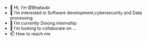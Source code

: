 - 👋 Hi, I’m @Bhataubi
- 👀 I’m interested in Software development,cybersecurity and Data processing
- 🌱 I’m currently Doiong internship
- 💞️ I’m looking to collaborate on ...
- 📫 How to reach me 

<!---
Bhataubi/Bhataubi is a ✨ special ✨ repository because its `README.md` (this file) appears on your GitHub profile.
You can click the Preview link to take a look at your changes.
--->
